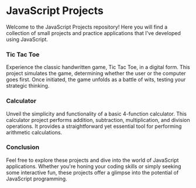 # JavaScript Projects

Welcome to the JavaScript Projects repository! Here you will find a collection of small projects and practice applications that I've developed using JavaScript.


### Tic Tac Toe

Experience the classic handwritten game, Tic Tac Toe, in a digital form. This project simulates the game, determining whether the user or the computer goes first. Once initiated, the game unfolds as a battle of wits, testing your strategic thinking.

### Calculator

Unveil the simplicity and functionality of a basic 4-function calculator. This calculator project performs addition, subtraction, multiplication, and division operations. It provides a straightforward yet essential tool for performing arithmetic calculations.

### Conclusion

Feel free to explore these projects and dive into the world of JavaScript applications. Whether you're honing your coding skills or simply seeking some interactive fun, these projects offer a glimpse into the potential of JavaScript programming.
